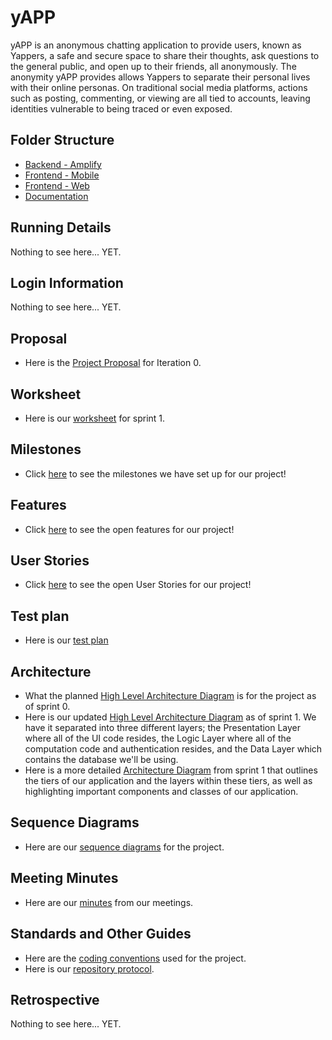 # yAPP 

yAPP is an anonymous chatting application to provide users, known as Yappers, a safe and secure space to share their thoughts, ask questions to the general public, and open up to their friends, all anonymously. The anonymity yAPP provides allows Yappers to separate their personal lives with their online personas. On traditional social media platforms, actions such as posting, commenting, or viewing are all tied to accounts, leaving identities vulnerable to being traced or even exposed.

## Folder Structure
 - [Backend - Amplify](./amplify/)
 - [Frontend - Mobile](./yAppMobile/)
 - [Frontend - Web](./yAppWeb/)
 - [Documentation](./Documentation/)

## Running Details
Nothing to see here... YET.

## Login Information
Nothing to see here... YET.

## Proposal
- Here is the [Project Proposal](./Documentation/Sprint%200/Project%20Proposal.md) for Iteration 0.

## Worksheet
- Here is our [worksheet](./Documentation/Sprint%201/Sprint%201%20Worksheet.md) for sprint 1.

## Milestones
- Click [here](https://github.com/KageSilver/yAPP/milestones) to see the milestones we have set up for our project!

## Features
- Click [here](https://github.com/KageSilver/yAPP/labels/feature) to see the open features for our project!

## User Stories
- Click [here](https://github.com/KageSilver/yAPP/labels/user%20story) to see the open User Stories for our project!

## Test plan
 - Here is our [test plan](./Documentation/Sprint%201/Test%20Plan.md)

## Architecture
- What the planned [High Level Architecture Diagram](./Documentation/Sprint%200/yAPP%20HLA.png) is for the project as of sprint 0.
- Here is our updated [High Level Architecture Diagram](./Documentation/Sprint%201/Images/NewHLA.png) as of sprint 1. We have it separated into three different layers; the Presentation Layer where all of the UI code resides, the Logic Layer where all of the computation code and authentication resides, and the Data Layer which contains the database we'll be using.
- Here is a more detailed [Architecture Diagram]() from sprint 1 that outlines the tiers of our application and the layers within these tiers, as well as highlighting important components and classes of our application.

## Sequence Diagrams
 - Here are our [sequence diagrams](./Documentation/Sequence%20Diagrams/Sequence%20Diagrams.md) for the project.

## Meeting Minutes
- Here are our [minutes](./Documentation/Meeting%20Minutes) from our meetings.

## Standards and Other Guides
- Here are the [coding conventions](./Documentation/Standards/Coding%20Conventions.md) used for the project.
- Here is our [repository protocol](./Documentation/Standards/Repository%20Protocol.md).

## Retrospective
Nothing to see here... YET.
